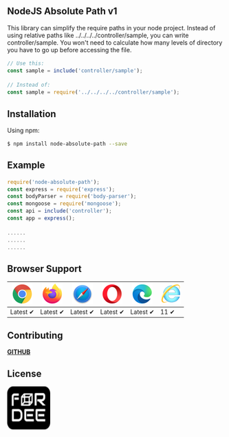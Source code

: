 ## NodeJS Absolute Path v1

This library can simplify the require paths in your node project. Instead of using relative paths like ../../../../controller/sample, you can write controller/sample. You won't need to calculate how many levels of directory you have to go up before accessing the file.

```javascript
// Use this:
const sample = include('controller/sample');

// Instead of:
const sample = require('../../../../controller/sample');
```

## Installation

Using npm:

```bash
$ npm install node-absolute-path --save
```

## Example
```javascript
require('node-absolute-path');
const express = require('express');
const bodyParser = require('body-parser');
const mongoose = require('mongoose');
const api = include('controller');
const app = express();

......
......
......

```


## Browser Support

![Chrome](https://raw.githubusercontent.com/jayariglesias/jayariglesias/main/chrome.png) | ![Firefox](https://raw.githubusercontent.com/jayariglesias/jayariglesias/main/firefox.png) | ![Safari](https://raw.githubusercontent.com/jayariglesias/jayariglesias/main/safari.png) | ![Opera](https://raw.githubusercontent.com/jayariglesias/jayariglesias/main/opera.png) | ![Edge](https://raw.githubusercontent.com/jayariglesias/jayariglesias/main/chromium.png) | ![IE](https://raw.githubusercontent.com/jayariglesias/jayariglesias/main/explorer.png) |
--- | --- | --- | --- | --- | --- |
Latest ✔ | Latest ✔ | Latest ✔ | Latest ✔ | Latest ✔ | 11 ✔ |

## Contributing

<a href="https://github.com/jayariglesias/node-absolute-path.git"><strong>GITHUB</strong></a>

## License

<img height="100" width="100" src="https://raw.githubusercontent.com/jayariglesias/jayariglesias/main/name.png" />





